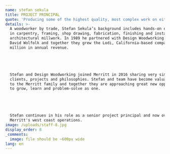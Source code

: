 ```yaml
---
name: stefan sekula
title: PROJECT PRINCIPAL
quote: 'Producing some of the highest quality, most complex work on either coast has earned our reputation for excellence.'
details: >-
  A woodworker by trade, Stefan Sekula’s background includes hands-on experience
  in carpentry, framing, shop drawing, fabrication, finishing and installation of
  architectural millwork. In 1989 he partnered with Design Woodworking founder
  David Wolfolk and together they grew the Lodi, California-based company to $9
  million in annual revenue.





  Stefan and Design Woodworking joined Merritt in 2016 sharing very similar
  clients, projects and philosophies. Stefan and team have become valuable assets
  to the Merritt family and together they are approaching great new opportunities
  to grow, learn and problem-solve as one.





  Stefan continues in his role as a senior project principal and now oversees
  Merritt's west coast operations.
image: /uploads/staff-8.jpg
display_order: 8
_comments:
  image: file should be ~600px wide
lang: en
---
```


